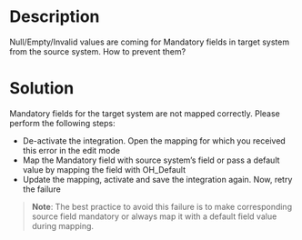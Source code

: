 # Description
Null/Empty/Invalid values are coming for Mandatory fields in target system from the source system. How to prevent them?

# Solution

Mandatory fields for the target system are not mapped correctly. Please perform the following steps: 

* De-activate the integration. Open the mapping for which you received this error in the edit mode
* Map the Mandatory field with source system’s field or pass a default value by mapping the field with OH_Default
* Update the mapping, activate and save the integration again. Now, retry the failure

>**Note**: The best practice to avoid this failure is to make corresponding source field mandatory or always map it with a default field value during mapping.
